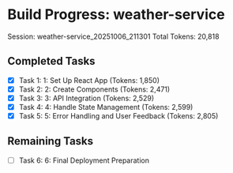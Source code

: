 # Build Progress: weather-service
Session: weather-service_20251006_211301
Total Tokens: 20,818

## Completed Tasks
- [x] Task 1: 1: Set Up React App (Tokens: 1,850)
- [x] Task 2: 2: Create Components (Tokens: 2,471)
- [x] Task 3: 3: API Integration (Tokens: 2,529)
- [x] Task 4: 4: Handle State Management (Tokens: 2,599)
- [x] Task 5: 5: Error Handling and User Feedback (Tokens: 2,805)

## Remaining Tasks
- [ ] Task 6: 6: Final Deployment Preparation

